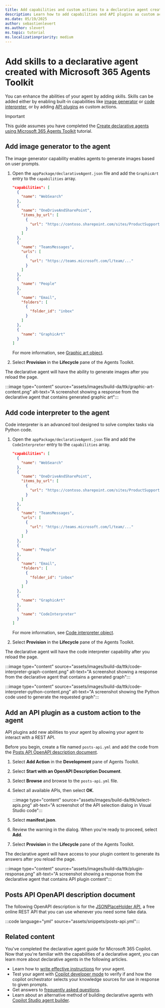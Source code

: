```yaml
---
title: Add capabilities and custom actions to a declarative agent created with Microsoft 365 Agents Toolkit
description: Learn how to add capabilities and API plugins as custom actions to declarative agents with Microsoft 365 Agents Toolkit.
ms.date: 05/19/2025
author: sebastienlevert
ms.author: slevert
ms.topic: tutorial
ms.localizationpriority: medium
---
```


# Add skills to a declarative agent created with Microsoft 365 Agents Toolkit

You can enhance the abilities of your agent by adding skills. Skills can be added either by enabling built-in capabilities like [image generator](image-generator.md) or [code interpreter](code-interpreter.md), or by adding [API plugins](overview-api-plugins.md) as custom actions.

> [!IMPORTANT]
> This guide assumes you have completed the [Create declarative agents using Microsoft 365 Agents Toolkit](build-declarative-agents.md) tutorial.

## Add image generator to the agent

The image generator capability enables agents to generate images based on user prompts.

1. Open the `appPackage/declarativeAgent.json` file and add the `GraphicArt` entry to the `capabilities` array.

    ```json
    "capabilities": [
      {
        "name": "WebSearch"
      },
      {
        "name": "OneDriveAndSharePoint",
        "items_by_url": [
          {
            "url": "https://contoso.sharepoint.com/sites/ProductSupport"
          }
        ]
      },
      {
        "name": "TeamsMessages",
        "urls": [
          {
            "url": "https://teams.microsoft.com/l/team/..."
          }
        ]
      },
      {
        "name": "People"
      },
      {
        "name": "Email",
        "folders": [
          {
            "folder_id": "inbox"
          }
        ]
      },
      {
        "name": "GraphicArt"
      }
    ]
    ```

    For more information, see [Graphic art object](declarative-agent-manifest-1.4.md#graphic-art-object).

1. Select **Provision** in the **Lifecycle** pane of the Agents Toolkit.

The declarative agent will have the ability to generate images after you reload the page.

:::image type="content" source="assets/images/build-da/ttk/graphic-art-content.png" alt-text="A screenshot showing a response from the declarative agent that contains generated graphic art":::

## Add code interpreter to the agent

Code interpreter is an advanced tool designed to solve complex tasks via Python code.

1. Open the `appPackage/declarativeAgent.json` file and add the `CodeInterpreter` entry to the `capabilities` array.

    ```json
    "capabilities": [
      {
        "name": "WebSearch"
      },
      {
        "name": "OneDriveAndSharePoint",
        "items_by_url": [
          {
            "url": "https://contoso.sharepoint.com/sites/ProductSupport"
          }
        ]
      },
      {
        "name": "TeamsMessages",
        "urls": [
          {
            "url": "https://teams.microsoft.com/l/team/..."
          }
        ]
      },
      {
        "name": "People"
      },
      {
        "name": "Email",
        "folders": [
          {
            "folder_id": "inbox"
          }
        ]
      },
      {
        "name": "GraphicArt"
      },
      {
        "name": "CodeInterpreter"
      }
    ]
    ```

    For more information, see [Code interpreter object](declarative-agent-manifest-1.4.md#code-interpreter-object).

1. Select **Provision** in the **Lifecycle** pane of the Agents Toolkit.

The declarative agent will have the code interpreter capability after you reload the page.

:::image type="content" source="assets/images/build-da/ttk/code-interpreter-graph-content.png" alt-text="A screenshot showing a response from the declarative agent that contains a generated graph":::

:::image type="content" source="assets/images/build-da/ttk/code-interpreter-python-content.png" alt-text="A screenshot showing the Python code used to generate the requested graph":::

## Add an API plugin as a custom action to the agent

API plugins add new abilities to your agent by allowing your agent to interact with a REST API.

Before you begin, create a file named `posts-api.yml` and add the code from the [Posts API OpenAPI description document](#posts-api-openapi-description-document).

1. Select **Add Action** in the **Development** pane of Agents Toolkit.

1. Select **Start with an OpenAPI Description Document**.

1. Select **Browse** and browse to the `posts-api.yml` file.

1. Select all available APIs, then select **OK**.

    :::image type="content" source="assets/images/build-da/ttk/select-apis.png" alt-text="A screenshot of the API selection dialog in Visual Studio code":::

1. Select **manifest.json**.

1. Review the warning in the dialog. When you're ready to proceed, select **Add**.

1. Select **Provision** in the **Lifecycle** pane of the Agents Toolkit.

The declarative agent will have access to your plugin content to generate its answers after you reload the page.

:::image type="content" source="assets/images/build-da/ttk/plugin-response.png" alt-text="A screenshot showing a response from the declarative agent that contains API plugin content":::

## Posts API OpenAPI description document

The following OpenAPI description is for the [JSONPlaceHolder API](https://jsonplaceholder.typicode.com/), a free online REST API that you can use whenever you need some fake data.

:::code language="yml" source="assets/snippets/posts-api.yml":::

## Related content

You've completed the declarative agent guide for Microsoft 365 Copilot. Now that you're familiar with the capabilities of a declarative agent, you can learn more about declarative agents in the following articles.

- Learn how to [write effective instructions](declarative-agent-instructions.md) for your agent.
- Test your agent with [Copilot developer mode](debugging-copilot-agent.md) to verify if and how the copilot orchestrator selects your knowledge sources for use in response to given prompts.
- Get answers to [frequently asked questions](transparency-faq-declarative-agent.md).
- Learn about an alternative method of building declarative agents with [Copilot Studio agent builder](copilot-studio-agent-builder.md).
